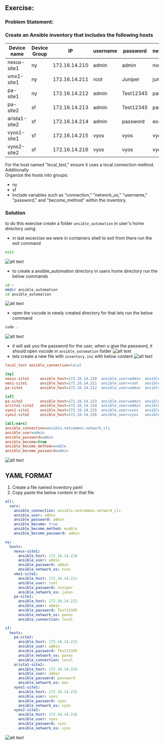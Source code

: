 ##  Exercise:
### Problem Statement:
### Create an Ansible inventory that includes the following hosts

| Device name  | Device Group |      IP         | username | password | network_os |
|--------------|--------------|-----------------|----------|----------|------------|
| nexus-site1  | ny           | 172.16.14.210   | admin    | admin    |   nxos     |
| vmx1-site1   | ny           | 172.16.14.211   | root     | Juniper  |   junos    |
| pa-site1     | ny           | 172.16.14.212   | admin    | Test12345|   panos    |
| pa-site2     | sf           | 172.16.14.213   | admin    | Test12345|   panos    |
| arista1-site2| sf           | 172.16.14.214   | admin    | password |   eos      |
| vyos1-site1  | sf           | 172.16.14.215   | vyos     | vyos     |   vyos     |
| vyos2-site2  | sf           | 172.16.14.216   | vyos     | vyos     |   vyos     |


For the host named "local_test," ensure it uses a local connection method. Additionally  
Organize the hosts into groups:

- ny
- sf
- Include variables such as "connection," "network_os," "username," "password," and "become_method" within the inventory.

### Solution
to do this exercise create a folder `ansible_automation` in user's home directory using
- in last excercise we were in containers shell to exit from there run the exit command
```sh
exit
```
![alt text](image.png)
- to create a ansible_automation directory in users home directory run the below commands
```sh
cd ~
mkdir ansible_automation
cd ansible_automation
```
![alt text](image-1.png)
- open the vscode in newly created directory for that lets run the below command
```sh
code .
```
![alt text](image-2.png)
- it will ask you the password for the user, when u give the password, it should open vscode in `ansible_automation` folder
![alt text](image-3.png)
- lets create a new file with `inventory.ini` with below content
![alt text](image-4.png)
```ini
local_test ansible_connection=local

[ny]
nexus-site1     ansible_host=172.16.14.210  ansible_user=admin  ansible_password=admin ansible_network_os=nxos
vmx1-site1      ansible_host=172.16.14.211  ansible_user=root   ansible_password=Juniper ansible_network_os=junos
pa-site1        ansible_host=172.16.14.212  ansible_user=admin  ansible_password=Test12345 ansible_network_os=panos ansible_connection=local

[sf]
pa-site2        ansible_host=172.16.14.213  ansible_user=admin  ansible_password=Test12345 ansible_network_os=panos ansible_connection=local
arista1-site2   ansible_host=172.16.14.214  ansible_user=admin  ansible_password=password ansible_network_os=eos
vyos1-site1     ansible_host=172.16.14.215  ansible_user=vyos   ansible_password=vyos ansible_network_os=vyos
vyos2-site2     ansible_host=172.16.14.216  ansible_user=vyos   ansible_password=vyos ansible_network_os=vyos

[all:vars]
ansible_connection=ansible.netcommon.network_cli
ansible_user=admin
ansible_password=admin
ansible_become=true
ansible_become_method=enable
ansible_become_password=admin

```
![alt text](image-26.png)

## YAML FORMAT

1. Create a file named inventory.yaml
2. Copy paste the below content in that file

```yaml
all:
  vars:
    ansible_connection: ansible.netcommon.network_cli
    ansible_user: admin
    ansible_password: admin
    ansible_become: true
    ansible_become_method: enable
    ansible_become_password: admin

ny:
  hosts:
    nexus-site1:
      ansible_host: 172.16.14.210
      ansible_user: admin
      ansible_password: admin
      ansible_network_os: nxos
    vmx1-site1:
      ansible_host: 172.16.14.211
      ansible_user: root
      ansible_password: Juniper
      ansible_network_os: junos
    pa-site1:
      ansible_host: 172.16.14.212
      ansible_user: admin
      ansible_password: Test12345
      ansible_network_os: panos
      ansible_connection: local

sf:
  hosts:
    pa-site2:
      ansible_host: 172.16.14.213
      ansible_user: admin
      ansible_password: Test12345
      ansible_network_os: panos
      ansible_connection: local
    arista1-site2:
      ansible_host: 172.16.14.214
      ansible_user: admin
      ansible_password: password
      ansible_network_os: eos
    vyos1-site1:
      ansible_host: 172.16.14.215
      ansible_user: vyos
      ansible_password: vyos
      ansible_network_os: vyos
    vyos2-site2:
      ansible_host: 172.16.14.216
      ansible_user: vyos
      ansible_password: vyos
      ansible_network_os: vyos

```
![alt text](image-27.png)
